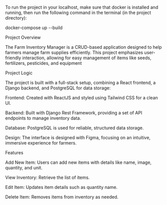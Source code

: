 To run the project in your localhost, make sure that docker is installed and running, then run the following command in the terminal (in the project directory):

docker-compose up --build

Project Overview

The Farm Inventory Manager is a CRUD-based application designed to help farmers manage farm supplies efficiently. This project emphasizes user-friendly interaction, allowing for easy management of items like seeds, fertilizers, pesticides, and equipment

Project Logic

The project is built with a full-stack setup, combining a React frontend, a Django backend, and PostgreSQL for data storage:

Frontend: Created with ReactJS and styled using Tailwind CSS for a clean UI.

Backend: Built with Django Rest Framework, providing a set of API endpoints to manage inventory data.

Database: PostgreSQL is used for reliable, structured data storage.

Design: The interface is designed with Figma, focusing on an intuitive, immersive experience for farmers.

Features

Add New Item: Users can add new items with details like name, image, quantity, and unit.

View Inventory: Retrieve the list of items.

Edit Item: Updates item details such as quantity name.

Delete Item: Removes items from inventory as needed.


